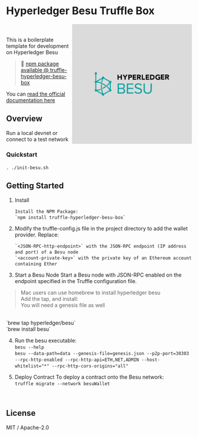 # Hyperledger Besu Truffle Box

<img src="assets/box-img-lg.png" align="right" width="325">

<br />

<br> 
This is a boilerplate template for development on Hyperledger Besu

> 🔗
> [npm package available @ truffle-hyperledger-besu-box](https://www.npmjs.com/package/truffle-hyperledger-besu-box)

You can
[read the official documentation here](https://besu.hyperledger.org/en/stable/HowTo/Develop-Dapps/Truffle/)

## Overview

Run a local devnet or connect to a test network

### Quickstart

`. ./init-besu.sh`

## Getting Started

1.  Install

        Install the NPM Package:
        `npm install truffle-hyperledger-besu-box`

2.  Modify the truffle-config.js file in the project directory to add the wallet
    provider. Replace:

        `<JSON-RPC-http-endpoint>` with the JSON-RPC endpoint (IP address and port) of a Besu node
        `<account-private-key>` with the private key of an Ethereum account containing Ether

3.  Start a Besu Node Start a Besu node with JSON-RPC enabled on the endpoint
    specified in the Truffle configuration file.

> Mac users can use homebrew to install hyperledger besu <br> Add the tap, and
> install: <br> You will need a genesis file as well

<br>
`brew tap hyperledger/besu`<br>
`brew install besu` <br>

4. Run the besu executable:<br> `besu --help`<br>
   `besu --data-path=data --genesis-file=genesis.json --p2p-port=30303 --rpc-http-enabled --rpc-http-api=ETH,NET,ADMIN --host-whitelist="*" --rpc-http-cors-origins="all"`
   <br>

5. Deploy Contract To deploy a contract onto the Besu network: <br>
   `truffle migrate --network besuWallet`

<br>

## License

MIT / Apache-2.0
